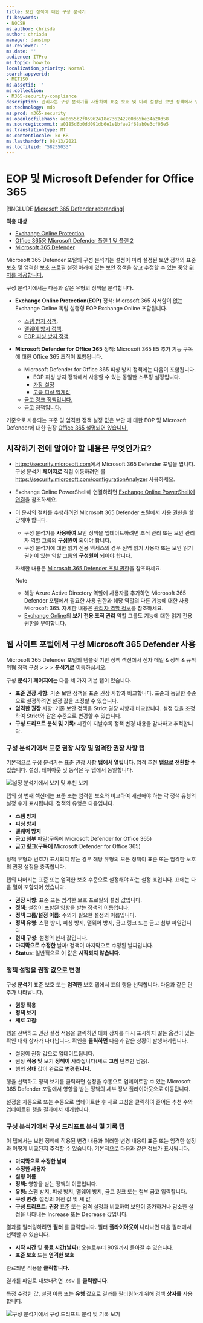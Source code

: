 ```yaml
---
title: 보안 정책에 대한 구성 분석기
f1.keywords:
- NOCSH
ms.author: chrisda
author: chrisda
manager: dansimp
ms.reviewer: ''
ms.date: ''
audience: ITPro
ms.topic: how-to
localization_priority: Normal
search.appverid:
- MET150
ms.assetid: ''
ms.collection:
- M365-security-compliance
description: 관리자는 구성 분석기를 사용하여 표준 보호 및 미리 설정된 보안 정책에서 엄격한 보호의 설정 아래에 있는 보안 정책을 찾아 수정하는 방법을 배울 수 있습니다.
ms.technology: mdo
ms.prod: m365-security
ms.openlocfilehash: ae0655b2f05962418e736242200d65be34a20d58
ms.sourcegitcommit: a0185d6b0dd091db6e1e1bfae2f68ab0e3cf05e5
ms.translationtype: MT
ms.contentlocale: ko-KR
ms.lasthandoff: 08/13/2021
ms.locfileid: "58255033"
---
```

# <a name="configuration-analyzer-for-protection-policies-in-eop-and-microsoft-defender-for-office-365"></a>EOP 및 Microsoft Defender for Office 365

[!INCLUDE [Microsoft 365 Defender rebranding](../includes/microsoft-defender-for-office.md)]

**적용 대상**
- [Exchange Online Protection](exchange-online-protection-overview.md)
- [Office 365용 Microsoft Defender 플랜 1 및 플랜 2](defender-for-office-365.md)
- [Microsoft 365 Defender](../defender/microsoft-365-defender.md)

Microsoft 365 Defender 포털의 구성 분석기는 설정이 미리 설정된 보안 정책의 표준 보호 및 엄격한 보호 프로필 설정 아래에 있는 보안 정책을 찾고 수정할 수 있는 중앙 [위치를 제공합니다.](preset-security-policies.md)

구성 분석기에서는 다음과 같은 유형의 정책을 분석합니다.

- **Exchange Online Protection(EOP)** 정책: Microsoft 365 사서함이 없는 Exchange Online 독립 실행형 EOP Exchange Online 포함됩니다.
  - [스팸 방지 정책](configure-your-spam-filter-policies.md).
  - [맬웨어 방지 정책](configure-anti-malware-policies.md).
  - [EOP 피싱 방지 정책](set-up-anti-phishing-policies.md#spoof-settings).

- **Microsoft Defender for Office 365** 정책: Microsoft 365 E5 추가 기능 구독에 대한 Office 365 조직이 포함됩니다.
  - Microsoft Defender for Office 365 피싱 방지 정책에는 다음이 포함됩니다.
    - EOP [](set-up-anti-phishing-policies.md#spoof-settings) 피싱 방지 정책에서 사용할 수 있는 동일한 스푸핑 설정입니다.
    - [가장 설정](set-up-anti-phishing-policies.md#impersonation-settings-in-anti-phishing-policies-in-microsoft-defender-for-office-365)
    - [고급 피싱 임계값](set-up-anti-phishing-policies.md#advanced-phishing-thresholds-in-anti-phishing-policies-in-microsoft-defender-for-office-365)
  - [금고 링크 정책입니다.](set-up-safe-links-policies.md)
  - [금고 정책입니다.](set-up-safe-attachments-policies.md)

기준으로 사용되는 표준 및 엄격한 정책 설정 값은 보안 에 대한 EOP 및 Microsoft Defender에 대한 권장 [Office 365 설명되어 있습니다.](recommended-settings-for-eop-and-office365.md)

## <a name="what-do-you-need-to-know-before-you-begin"></a>시작하기 전에 알아야 할 내용은 무엇인가요?

- <https://security.microsoft.com>에서 Microsoft 365 Defender 포털을 엽니다. 구성 분석기 **페이지로** 직접 이동하려면 를 <https://security.microsoft.com/configurationAnalyzer> 사용하세요.

- Exchange Online PowerShell에 연결하려면 [Exchange Online PowerShell에 연결](/powershell/exchange/connect-to-exchange-online-powershell)을 참조하세요.

- 이 문서의 절차를 수행하려면 Microsoft 365 Defender 포털에서 사용 권한을 할당해야 합니다.
  - 구성 분석기를 **사용하여** 보안 정책을 업데이트하려면 조직 관리 또는 보안  관리자 역할 그룹의 **구성원이** 되어야 합니다.
  - 구성 분석기에 대한 읽기 전용 액세스의 경우 전역  읽기 사용자 또는 보안 읽기 권한이 있는 역할 그룹의 **구성원이** 되어야 합니다.

  자세한 내용은 [Microsoft 365 Defender 포털 권한](permissions-microsoft-365-security-center.md)을 참조하세요.

  > [!NOTE]
  >
  > - 해당 Azure Active Directory 역할에 사용자를 추가하면 Microsoft 365 Defender 포털에서 필요한 사용 권한과  해당 역할의 다른 기능에 대한 사용 Microsoft 365. 자세한 내용은 [관리자 역할 정보](../../admin/add-users/about-admin-roles.md)를 참조하세요.
  > - [Exchange Online](/Exchange/permissions-exo/permissions-exo#role-groups)의 **보기 전용 조직 관리** 역할 그룹도 기능에 대한 읽기 전용 권한을 부여합니다.

## <a name="use-the-configuration-analyzer-in-the-microsoft-365-defender-portal"></a>웹 사이트 포털에서 구성 Microsoft 365 Defender 사용

Microsoft 365 Defender 포털의 템플릿 기반  정책 섹션에서 전자 메일 & 정책 & 규칙 위협 정책 구성 \>  \>  \> **분석기로** 이동하십시오. 

구성 **분석기 페이지에는** 다음 세 가지 기본 탭이 있습니다.

- **표준 권장 사항:** 기존 보안 정책을 표준 권장 사항과 비교합니다. 표준과 동일한 수준으로 설정하려면 설정 값을 조정할 수 있습니다.
- **엄격한 권장** 사항: 기존 보안 정책을 Strict 권장 사항과 비교합니다. 설정 값을 조정하여 Strict와 같은 수준으로 변경할 수 있습니다.
- **구성 드리프트 분석 및 기록:** 시간이 지날수록 정책 변경 내용을 감사하고 추적합니다.

### <a name="standard-recommendations-and-strict-recommendations-tabs-in-the-configuration-analyzer"></a>구성 분석기에서 표준 권장 사항 및 엄격한 권장 사항 탭

기본적으로 구성 분석기는 표준 권장 사항 **탭에서 열립니다.** 엄격 추천 **탭으로 전환할 수** 있습니다. 설정, 레이아웃 및 동작은 두 탭에서 동일합니다.

![설정 분석기에서 보기 및 추천 보기](../../media/configuration-analyzer-settings-and-recommendations-view.png)

탭의 첫 번째 섹션에는 표준 또는 엄격한 보호와 비교하여 개선해야 하는 각 정책 유형의 설정 수가 표시됩니다. 정책의 유형은 다음입니다.

- **스팸 방지**
- **피싱 방지**
- **맬웨어 방지**
- **금고 첨부** 파일(구독에 Microsoft Defender for Office 365)
- **금고 링크(구독에** Microsoft Defender for Office 365)

정책 유형과 번호가 표시되지 않는 경우 해당 유형의 모든 정책이 표준 또는 엄격한 보호의 권장 설정을 충족합니다.

탭의 나머지는 표준 또는 엄격한 보호 수준으로 설정해야 하는 설정 표입니다. 표에는 다음 열이 포함되어 있습니다.

- **권장 사항**: 표준 또는 엄격한 보호 프로필의 설정 값입니다.
- **정책:** 설정이 포함된 영향을 받는 정책의 이름입니다.
- **정책 그룹/설정 이름:** 주의가 필요한 설정의 이름입니다.
- **정책 유형**: 스팸 방지, 피싱 방지, 맬웨어 방지, 금고 링크 또는 금고 첨부 파일입니다.
- **현재 구성:** 설정의 현재 값입니다.
- **마지막으로 수정한** 날짜: 정책이 마지막으로 수정된 날짜입니다.
- **Status:** 일반적으로 이 값은 **시작되지 않습니다.**

### <a name="change-a-policy-setting-to-the-recommended-value"></a>정책 설정을 권장 값으로 변경

구성 **분석기** 표준 보호 또는 **엄격한** 보호 탭에서 표의 행을 선택합니다. 다음과 같은 단추가 나타납니다.

- **권장 적용**
- **정책 보기**
- **새로 고침**:

행을 선택하고 권장 설정 적용을 클릭하면 대화 상자를 다시 표시하지 않는 옵션이 있는 확인 대화 상자가 나타납니다. 확인을 **클릭하면** 다음과 같은 상황이 발생하게됩니다.

- 설정이 권장 값으로 업데이트됩니다.
- 권장 **적용 및** 보기 **정책이** 사라집니다(새로 **고침** 단추만 남음).
- 행의 **상태** 값이 완료로 **변경됩니다.**

행을 선택하고 정책  보기를 클릭하면 설정을 수동으로 업데이트할 수 있는 Microsoft 365 Defender 포털에서 영향을 받는 정책의 세부 정보 플라이아웃으로 이동됩니다.

설정을 자동으로 또는 수동으로 업데이트한  후 새로 고침을 클릭하여 줄어든 추천 수와 업데이트된 행을 결과에서 제거합니다.

### <a name="configuration-drift-analysis-and-history-tab-in-the-configuration-analyzer"></a>구성 분석기에서 구성 드리프트 분석 및 기록 탭

이 탭에서는 보안 정책에 적용된 변경 내용과 이러한 변경 내용이 표준 또는 엄격한 설정과 어떻게 비교된지 추적할 수 있습니다. 기본적으로 다음과 같은 정보가 표시됩니다.

- **마지막으로 수정한 날짜**
- **수정한 사용자**
- **설정 이름**
- **정책:** 영향을 받는 정책의 이름입니다.
- **유형:** 스팸 방지, 피싱 방지, 맬웨어 방지, 금고 링크 또는 첨부 금고 입력합니다.
- **구성 변경:** 설정의 이전 값 및 새 값
- **구성 드리프트**: **권장** 표준 또는 엄격 설정과 비교하여 보안이 증가하거나 감소한 설정을 나타내는 Increase 또는 Decrease 값입니다. 

결과를 필터링하려면 **필터** 를 클릭합니다. 필터 **플라이아웃이** 나타나면 다음 필터에서 선택할 수 있습니다.

- **시작 시간** 및 **종료 시간(날짜):** 오늘로부터 90일까지 돌아갈 수 있습니다.
- **표준 보호** 또는 **엄격한 보호**

완료되면 적용을 **클릭합니다.**

결과를 파일로 내보내려면 .csv 를 **클릭합니다.**

특정 수정한 값, 설정 이름 또는 **유형** 값으로 결과를 필터링하기 위해 검색 **상자를** 사용 합니다.

![구성 분석기에서 구성 드리프트 분석 및 기록 보기](../../media/configuration-analyzer-configuration-drift-analysis-view.png)
